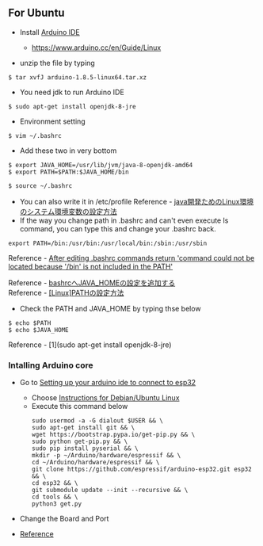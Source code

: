 
## For Ubuntu 

- Install [Arduino IDE](https://www.arduino.cc/en/Main/Software)
  - https://www.arduino.cc/en/Guide/Linux

- unzip the file by typing 
```
$ tar xvfJ arduino-1.8.5-linux64.tar.xz
```
- You need jdk to run Arduino IDE
```
$ sudo apt-get install openjdk-8-jre
```
- Environment setting
```
$ vim ~/.bashrc
```
- Add these two in very bottom
```
$ export JAVA_HOME=/usr/lib/jvm/java-8-openjdk-amd64
$ export PATH=$PATH:$JAVA_HOME/bin
```
```
$ source ~/.bashrc
```
- You can also write it in /etc/profile
Reference - [java開発ためのLinux環境のシステム環境変数の設定方法](https://51flya.com/linux/380.html) 
- If the way you change path in .bashrc and can't even execute ls command, you can type this and change your .bashrc back.
```
export PATH=/bin:/usr/bin:/usr/local/bin:/sbin:/usr/sbin
```
Reference - [After editing .bashrc commands return 'command could not be located because '/bin' is not included in the PATH'](https://askubuntu.com/questions/688318/after-editing-bashrc-commands-return-command-could-not-be-located-because-bi)

Reference - [bashrcへJAVA_HOMEの設定を追加する](http://forco.hateblo.jp/entry/2015/04/05/035621)  
Reference - [[Linux]PATHの設定方法](http://devb.hatenablog.com/entry/20101203/1291391256)
- Check the PATH and JAVA_HOME by typing thse below
```
$ echo $PATH
$ echo $JAVA_HOME
```


Reference - [1](sudo apt-get install openjdk-8-jre)

### Intalling Arduino core

- Go to [Setting up your arduino ide to connect to esp32](https://github.com/espressif/arduino-esp32#installation-instructions)
  - Choose [Instructions for Debian/Ubuntu Linux](https://github.com/espressif/arduino-esp32/blob/master/docs/arduino-ide/debian_ubuntu.md)
  - Execute this command below 
    ```
    sudo usermod -a -G dialout $USER && \
    sudo apt-get install git && \
    wget https://bootstrap.pypa.io/get-pip.py && \
    sudo python get-pip.py && \
    sudo pip install pyserial && \
    mkdir -p ~/Arduino/hardware/espressif && \
    cd ~/Arduino/hardware/espressif && \
    git clone https://github.com/espressif/arduino-esp32.git esp32 && \
    cd esp32 && \
    git submodule update --init --recursive && \
    cd tools && \
    python3 get.py
    ```
    
- Change the Board and Port
- [Reference](https://www.mgo-tec.com/arduino-core-esp32-install)
